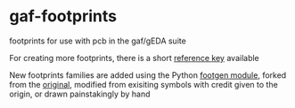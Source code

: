 gaf-footprints
==============

footprints for use with pcb in the gaf/gEDA suite 

For creating more footprints, there is a short [reference
key](gEDA-pcb-element-reference.txt) available

New footprints families are added using the Python [footgen module](http://github.com/miloh/footgen.git), forked from the [original](http://github.com/dlharmon/footgen.git), modified from exisiting symbols with credit given to the origin, or drawn painstakingly by hand
